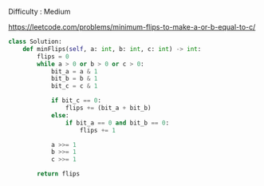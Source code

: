 Difficulty : Medium 

https://leetcode.com/problems/minimum-flips-to-make-a-or-b-equal-to-c/ 

```python
class Solution:
    def minFlips(self, a: int, b: int, c: int) -> int:
        flips = 0
        while a > 0 or b > 0 or c > 0:
            bit_a = a & 1
            bit_b = b & 1
            bit_c = c & 1

            if bit_c == 0:
                flips += (bit_a + bit_b)  
            else:
                if bit_a == 0 and bit_b == 0:
                    flips += 1  

            a >>= 1
            b >>= 1
            c >>= 1

        return flips
```        
